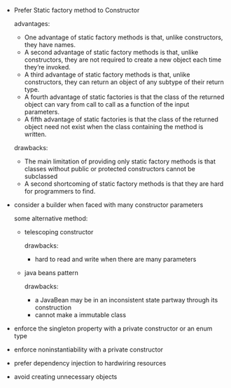 - Prefer Static factory method to Constructor

  advantages:
    - One advantage of static factory methods is that, unlike
      constructors, they have names.
    - A second advantage of static factory methods is that,
      unlike constructors, they are not required to create a new
      object each time they’re invoked.
    - A third advantage of static factory methods is that, unlike
      constructors, they can return an object of any subtype of
      their return type.
    - A fourth advantage of static factories is that the class of
     the returned object can vary from call to call as a function
     of the input parameters.
    - A fifth advantage of static factories is that the class of the
      returned object need not exist when the class containing
      the method is written.
  
  drawbacks:
    - The main limitation of providing only static factory
      methods is that classes without public or protected
      constructors cannot be subclassed
     - A second shortcoming of static factory methods is that
       they are hard for programmers to find. 

- consider a builder when faced with many constructor parameters

  some alternative method:
  
   - telescoping constructor
   
      drawbacks:
      - hard to read and write when there are many parameters
   - java beans pattern
      
      drawbacks:
      - a JavaBean may be in an inconsistent state partway through its construction
      - cannot make a immutable class

- enforce the singleton property with a private constructor or an enum type
- enforce noninstantiability with a private constructor
- prefer dependency injection to hardwiring resources
- avoid creating unnecessary objects
